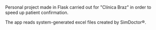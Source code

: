 Personal project made in Flask carried out for "Clínica Braz" in order to speed up patient confirmation.

The app reads system-generated excel files created by SimDoctor®.
